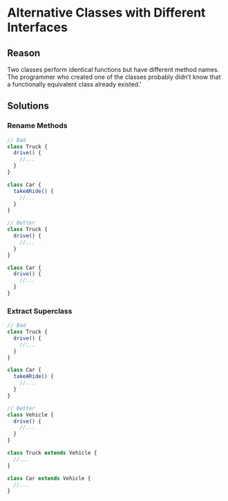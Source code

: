 # Alternative Classes with Different Interfaces
## Reason
Two classes perform identical functions but have different method names.
The programmer who created one of the classes probably didn’t know that a functionally equivalent class already existed.'

## Solutions
### Rename Methods
```js
// Bad
class Truck {
  drive() {
    //...
  }
}

class Car {
  takeARide() {
    //...
  }
}

// Better
class Truck {
  drive() {
    //...
  }
}

class Car {
  drive() {
    //...
  }
}
```

### Extract Superclass
```js
// Bad
class Truck {
  drive() {
    //...
  }
}

class Car {
  takeARide() {
    //...
  }
}

// Better
class Vehicle {
  drive() {
    //...
  }
}

class Truck extends Vehicle {
  //...
}

class Car extends Vehicle {
  //...
}
```
